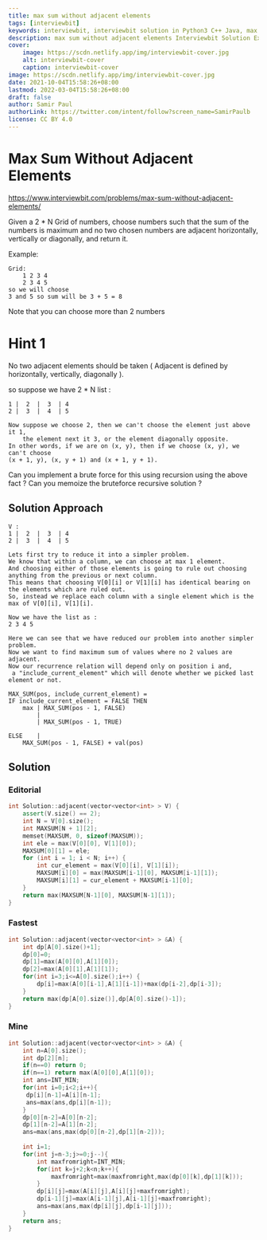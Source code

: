 ```yaml
---
title: max sum without adjacent elements
tags: [interviewbit]
keywords: interviewbit, interviewbit solution in Python3 C++ Java, max sum without adjacent elements solution
description: max sum without adjacent elements Interviewbit Solution Explained
cover:
    image: https://scdn.netlify.app/img/interviewbit-cover.jpg
    alt: interviewbit-cover
    caption: interviewbit-cover
image: https://scdn.netlify.app/img/interviewbit-cover.jpg
date: 2021-10-04T15:58:26+08:00
lastmod: 2022-03-04T15:58:26+08:00
draft: false
author: Samir Paul
authorLink: https://twitter.com/intent/follow?screen_name=SamirPaulb
license: CC BY 4.0
---
```


# Max Sum Without Adjacent Elements

https://www.interviewbit.com/problems/max-sum-without-adjacent-elements/

Given a 2 * N Grid of numbers, choose numbers such that the sum of the numbers
is maximum and no two chosen numbers are adjacent horizontally, vertically or diagonally, and return it.

Example:
```
Grid:
	1 2 3 4
	2 3 4 5
so we will choose
3 and 5 so sum will be 3 + 5 = 8
```

Note that you can choose more than 2 numbers


# Hint 1

No two adjacent elements should be taken ( Adjacent is defined by horizontally, vertically, diagonally ).

so suppose we have 2 * N list :

```
1 |  2  |  3  | 4
2 |  3  |  4  | 5

Now suppose we choose 2, then we can't choose the element just above it 1, 
    the element next it 3, or the element diagonally opposite. 
In other words, if we are on (x, y), then if we choose (x, y), we can't choose
(x + 1, y), (x, y + 1) and (x + 1, y + 1). 
```

Can you implement a brute force for this using recursion using the above fact ? 
Can you memoize the bruteforce recursive solution ? 

## Solution Approach

```
V : 
1 |  2  |  3  | 4
2 |  3  |  4  | 5

Lets first try to reduce it into a simpler problem. 
We know that within a column, we can choose at max 1 element. 
And choosing either of those elements is going to rule out choosing anything from the previous or next column. 
This means that choosing V[0][i] or V[1][i] has identical bearing on the elements which are ruled out. 
So, instead we replace each column with a single element which is the max of V[0][i], V[1][i].

Now we have the list as : 
2 3 4 5

Here we can see that we have reduced our problem into another simpler problem.
Now we want to find maximum sum of values where no 2 values are adjacent. 
Now our recurrence relation will depend only on position i and,
 a "include_current_element" which will denote whether we picked last element or not.
  
MAX_SUM(pos, include_current_element) = 
IF include_current_element = FALSE THEN   
	max | MAX_SUM(pos - 1, FALSE) 
	    | 
	    | MAX_SUM(pos - 1, TRUE)

ELSE    |
	MAX_SUM(pos - 1, FALSE) + val(pos) 
```


## Solution

### Editorial

```cpp
int Solution::adjacent(vector<vector<int> > V) {
    assert(V.size() == 2);
    int N = V[0].size();
    int MAXSUM[N + 1][2];
    memset(MAXSUM, 0, sizeof(MAXSUM));
    int ele = max(V[0][0], V[1][0]);
    MAXSUM[0][1] = ele;
    for (int i = 1; i < N; i++) {
        int cur_element = max(V[0][i], V[1][i]);
        MAXSUM[i][0] = max(MAXSUM[i-1][0], MAXSUM[i-1][1]);
        MAXSUM[i][1] = cur_element + MAXSUM[i-1][0];
    }
    return max(MAXSUM[N-1][0], MAXSUM[N-1][1]);
}
```

### Fastest

```cpp
int Solution::adjacent(vector<vector<int> > &A) {
    int dp[A[0].size()+1];
    dp[0]=0;
    dp[1]=max(A[0][0],A[1][0]);
    dp[2]=max(A[0][1],A[1][1]);
    for(int i=3;i<=A[0].size();i++) {
        dp[i]=max(A[0][i-1],A[1][i-1])+max(dp[i-2],dp[i-3]);
    }
    return max(dp[A[0].size()],dp[A[0].size()-1]);
}
```

### Mine

```cpp
int Solution::adjacent(vector<vector<int> > &A) {
    int n=A[0].size();
    int dp[2][n];
    if(n==0) return 0;
    if(n==1) return max(A[0][0],A[1][0]);
    int ans=INT_MIN;
    for(int i=0;i<2;i++){
     dp[i][n-1]=A[i][n-1];
     ans=max(ans,dp[i][n-1]);
    }
    dp[0][n-2]=A[0][n-2];
    dp[1][n-2]=A[1][n-2];
    ans=max(ans,max(dp[0][n-2],dp[1][n-2]));
    
    int i=1;
    for(int j=n-3;j>=0;j--){
        int maxfromright=INT_MIN;
        for(int k=j+2;k<n;k++){
            maxfromright=max(maxfromright,max(dp[0][k],dp[1][k]));
        }
        dp[i][j]=max(A[i][j],A[i][j]+maxfromright);
        dp[i-1][j]=max(A[i-1][j],A[i-1][j]+maxfromright);
        ans=max(ans,max(dp[i][j],dp[i-1][j]));
    }
    return ans;
}
```


